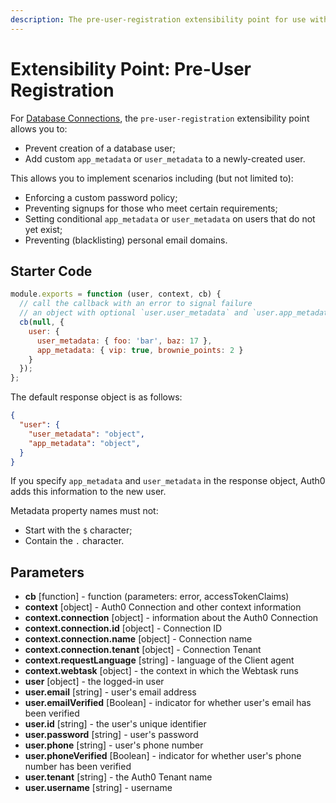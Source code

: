 ```yaml
---
description: The pre-user-registration extensibility point for use with Auth0 Hooks
---
```


# Extensibility Point: Pre-User Registration

For [Database Connections](/connections/database), the `pre-user-registration` extensibility point allows you to:

* Prevent creation of a database user;
* Add custom `app_metadata` or `user_metadata` to a newly-created user.

This allows you to implement scenarios including (but not limited to):

* Enforcing a custom password policy;
* Preventing signups for those who meet certain requirements;
* Setting conditional `app_metadata` or `user_metadata` on users that do not yet exist;
* Preventing (blacklisting) personal email domains.

## Starter Code

```js
module.exports = function (user, context, cb) {
  // call the callback with an error to signal failure
  // an object with optional `user.user_metadata` and `user.app_metadata` properties.
  cb(null, {
    user: {
      user_metadata: { foo: 'bar', baz: 17 },
      app_metadata: { vip: true, brownie_points: 2 }
    }
  });
};
```

The default response object is as follows:

```json
{
  "user": {
    "user_metadata": "object",
    "app_metadata": "object",
  }
}
```

If you specify `app_metadata` and `user_metadata` in the response object, Auth0 adds this information to the new user.

Metadata property names must not:

* Start with the `$` character;
* Contain the `.` character.

## Parameters

* **cb** [function] - function (parameters: error, accessTokenClaims)
* **context** [object] - Auth0 Connection and other context information
* **context.connection** [object] - information about the Auth0 Connection
* **context.connection.id** [object] - Connection ID
* **context.connection.name** [object] - Connection name
* **context.connection.tenant** [object] - Connection Tenant
* **context.requestLanguage** [string] - language of the Client agent
* **context.webtask** [object] - the context in which the Webtask runs
* **user** [object] - the logged-in user
* **user.email** [string] - user's email address
* **user.emailVerified** [Boolean] - indicator for whether user's email has been verified
* **user.id** [string] - the user's unique identifier
* **user.password** [string] - user's password
* **user.phone** [string] - user's phone number
* **user.phoneVerified** [Boolean] - indicator for whether user's phone number has been verified
* **user.tenant** [string] - the Auth0 Tenant name
* **user.username** [string] - username
